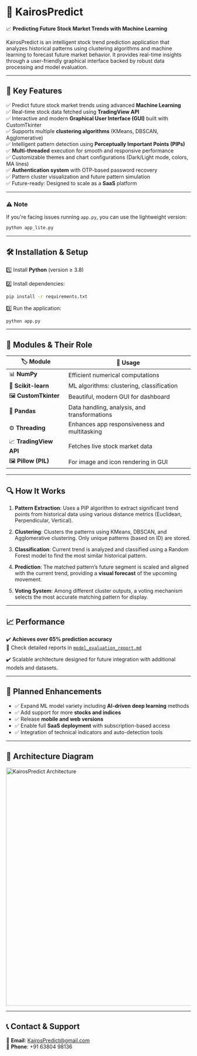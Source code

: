 # 🌟 KairosPredict

📈 **Predicting Future Stock Market Trends with Machine Learning**

KairosPredict is an intelligent stock trend prediction application that analyzes historical patterns using clustering algorithms and machine learning to forecast future market behavior. It provides real-time insights through a user-friendly graphical interface backed by robust data processing and model evaluation.

---

## 🚀 Key Features

✅ Predict future stock market trends using advanced **Machine Learning**  
✅ Real-time stock data fetched using **TradingView API**  
✅ Interactive and modern **Graphical User Interface (GUI)** built with CustomTkinter  
✅ Supports multiple **clustering algorithms** (KMeans, DBSCAN, Agglomerative)  
✅ Intelligent pattern detection using **Perceptually Important Points (PIPs)**  
✅ **Multi-threaded** execution for smooth and responsive performance  
✅ Customizable themes and chart configurations (Dark/Light mode, colors, MA lines)  
✅ **Authentication system** with OTP-based password recovery  
✅ Pattern cluster visualization and future pattern simulation  
✅ Future-ready: Designed to scale as a **SaaS** platform

---

### ⚠️ Note

If you're facing issues running `app.py`, you can use the lightweight version:  
```bash
python app_lite.py
```

---

## 🛠 Installation & Setup

1️⃣ Install **Python** (version ≥ 3.8)

2️⃣ Install dependencies:  
```bash
pip install -r requirements.txt
```

3️⃣ Run the application:  
```bash
python app.py
```

---

## 📂 Modules & Their Role

| 🏷 Module           | 📌 Usage                                         |
|--------------------|--------------------------------------------------|
| 📊 **NumPy**        | Efficient numerical computations                 |
| 🧠 **Scikit-learn** | ML algorithms: clustering, classification        |
| 🖼 **CustomTkinter**| Beautiful, modern GUI for dashboard              |
| 📑 **Pandas**       | Data handling, analysis, and transformations     |
| ⚙️ **Threading**     | Enhances app responsiveness and multitasking     |
| 📈 **TradingView API** | Fetches live stock market data              |
| 🖼 **Pillow (PIL)** | For image and icon rendering in GUI              |

---

## 🔍 How It Works

1. **Pattern Extraction**: Uses a PIP algorithm to extract significant trend points from historical data using various distance metrics (Euclidean, Perpendicular, Vertical).

2. **Clustering**: Clusters the patterns using KMeans, DBSCAN, and Agglomerative clustering. Only unique patterns (based on ID) are stored.

3. **Classification**: Current trend is analyzed and classified using a Random Forest model to find the most similar historical pattern.

4. **Prediction**: The matched pattern’s future segment is scaled and aligned with the current trend, providing a **visual forecast** of the upcoming movement.

5. **Voting System**: Among different cluster outputs, a voting mechanism selects the most accurate matching pattern for display.

---

## 📈 Performance

✔️ **Achieves over 65% prediction accuracy**  
📄 Check detailed reports in [`model_evaluation_report.md`](model_evaluation_report.md)

✔️ Scalable architecture designed for future integration with additional models and datasets.

---

## 🔮 Planned Enhancements

- ✅ Expand ML model variety including **AI-driven deep learning** methods  
- ✅ Add support for more **stocks and indices**  
- ✅ Release **mobile and web versions**  
- ✅ Enable full **SaaS deployment** with subscription-based access  
- ✅ Integration of technical indicators and auto-detection tools

---

## 🧠 Architecture Diagram

<img src="https://github.com/user-attachments/assets/26fa180c-d3ee-45ff-b305-d34d34b1a4e3" width="650" height="650" alt="KairosPredict Architecture"/>

---

## 📞 Contact & Support

📧 **Email**: [KairosPredict@gmail.com](mailto:KairosPredict@gmail.com)  
📱 **Phone**: +91 63804 98136
